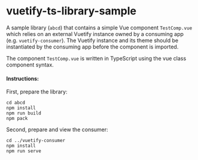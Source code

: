 # vuetify-ts-library-sample

A sample library (`abcd`) that contains a simple Vue component `TestComp.vue` which relies on an external Vuetify instance owned by a consuming app (e.g. `vuetify-consumer`). The Vuetify instance and its theme should be instantiated by the consuming app before the component is imported.

The component `TestComp.vue` is written in TypeScript using the vue class component syntax.

#### Instructions:
First, prepare the library:
 ```
 cd abcd
 npm install
 npm run build
 npm pack
 ```
 Second, prepare and view the consumer:
 ```
 cd ../vuetify-consumer
 npm install
 npm run serve
 ```
